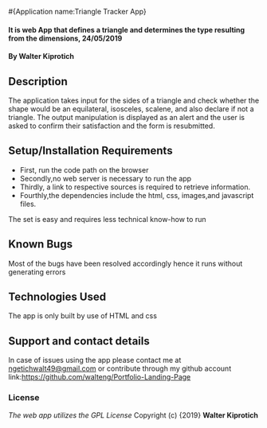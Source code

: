 #{Application name:Triangle Tracker App}

#### It is web App that defines a triangle and determines the type resulting from the dimensions, 24/05/2019

#### By **Walter Kiprotich**

## Description

The  application takes input for the sides of a triangle and check whether the shape would be an equilateral, isosceles, scalene, and also declare if not a triangle. The output manipulation is displayed as an alert and the user is asked to confirm their satisfaction and the form is resubmitted.

## Setup/Installation Requirements

-   First, run the code path on the browser
-   Secondly,no web server is necessary to run the app
-   Thirdly, a link to respective sources is required to retrieve information.
-   Fourthly,the dependencies include the html, css, images,and javascript files.

The set is easy and requires less technical know-how to run

## Known Bugs

Most of the bugs have been resolved accordingly hence it runs without generating errors

## Technologies Used

The app is only built by use of HTML and css

## Support and contact details

In case of issues using the app please contact me at ngetichwalt49@gmail.com or contribute through my github account link:<https://github.com/walteng/Portfolio-Landing-Page>

### License

_The web app utilizes the GPL License_
Copyright (c) {2019} **Walter Kiprotich**
